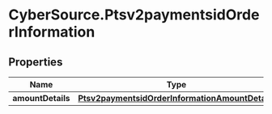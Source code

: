 # CyberSource.Ptsv2paymentsidOrderInformation

## Properties
Name | Type | Description | Notes
------------ | ------------- | ------------- | -------------
**amountDetails** | [**Ptsv2paymentsidOrderInformationAmountDetails**](Ptsv2paymentsidOrderInformationAmountDetails.md) |  | [optional] 


